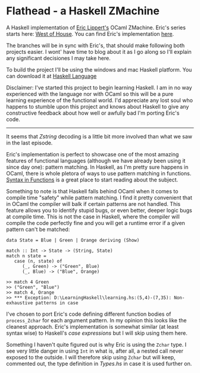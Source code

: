 # Flathead - a Haskell ZMachine
A Haskell implementation of [Eric Lippert's](http://ericlippert.com/) OCaml ZMachine. Eric's series starts here: [West of House](http://ericlippert.com/2016/02/01/west-of-house/). You can find Eric's implementation [here](https://github.com/ericlippert/flathead).

The branches will be in sync with Eric's, that should make following both projects easier. I wont' have time to blog about it as I go along so I'll explain any significant decisiones I may take here.

To build the project I'll be using the windows and mac Haskell platform. You can download it at [Haskell Language](https://www.haskell.org/)

Disclaimer: I've started this project to begin learning Haskell. I am in no way experienced with the language nor with OCaml so this will be a pure learning experience of the functional world. I'd appreciate any lost soul who happens to stumble upon this project and knows about Haskell to give any constructive feedback about how well or awfully bad I'm porting Eric's code.

-----------------------

It seems that *Zstring* decoding is a little bit more involved than what we saw in the last episode.

Eric's implementation is perfect to showcase one of the most amazing features of functional languages (although we have already been using it since day one): pattern matching. In Haskell, as I'm pretty sure happens in OCaml, there is whole pletora of ways to use pattern matching in functions. [Syntax in Functions](http://learnyouahaskell.com/syntax-in-functions) is a great place to start reading about the subject.

Something to note is that Haskell falls behind OCaml when it comes to compile time "safety" while pattern matching. I find it pretty convenient that in OCaml the compiler will balk if certain patterns are not handled. This feature allows you to identify stupid bugs, or even better, deeper logic bugs at compile time. This is not the case in Haskell, where the compiler will compile the code perfectly fine and you will get a runtime error if a given pattern can't be matched:

    data State = Blue | Green | Orange deriving (Show)

    match :: Int -> State -> (String, State)
    match n state = 
       case (n, state) of 
          (_, Green) -> ("Green", Blue)
          (_, Blue) -> ("Blue", Orange)

    >> match 4 Green
    >> ("Green", "Blue")
    >> match 4, Orange
    >> *** Exception: D:\LearningHaskell\learning.hs:(5,4)-(7,35): Non-exhaustive patterns in case
    
I've chosen to port Eric's code defining different function bodies of `process_Zchar` for each argument pattern. In my opinion this looks like the cleanest approach. Eric's implementation is somewhat similar (at least syntax wise) to Haskell's *case expressions* but I will skip using them here.

Something I haven't quite figured out is why Eric is using the `Zchar` type. I see very little danger in using `Int` in what is, after all, a nested call never exposed to the outside. I will therefore skip using `Zchar` but will keep, commented out, the type definition in *Types.hs* in case it is used further on.
